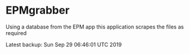 # EPMgrabber
Using a database from the EPM app this application scrapes the files as required


Latest backup: Sun Sep 29 06:46:01 UTC 2019
